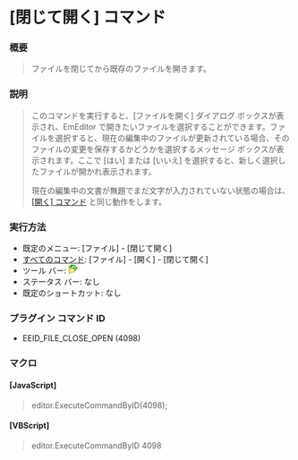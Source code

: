 # \[閉じて開く\] コマンド

### 概要

> ファイルを閉じてから既存のファイルを開きます。

### 説明

> このコマンドを実行すると、\[ファイルを開く\] ダイアログ ボックスが表示され、EmEditor
> で開きたいファイルを選択することができます。ファイルを選択すると、現在の編集中のファイルが更新されている場合、そのファイルの変更を保存するかどうかを選択するメッセージ ボックスが表示されます。ここで \[はい\] または
> \[いいえ\] を選択すると、新しく選択したファイルが開かれ表示されます。
>
> 現在の編集中の文書が無題でまだ文字が入力されていない状態の場合は、 [\[開く\] コマンド](file_open) と同じ動作をします。

### 実行方法

- 既定のメニュー: \[ファイル\] \- \[閉じて開く\]
- [すべてのコマンド](../../glossary/allcommands): \[ファイル\] \- \[開く\] \- \[閉じて開く\]
- ツール バー:
![](../../images/filecloseopen.gif)
- ステータス バー: なし
- 既定のショートカット: なし

### プラグイン コマンド ID

- EEID\_FILE\_CLOSE\_OPEN (4098)

### マクロ

#### \[JavaScript\]

> editor.ExecuteCommandByID(4098);

#### \[VBScript\]

> editor.ExecuteCommandByID 4098
